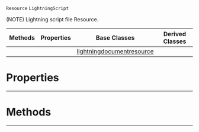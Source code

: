  `Resource` `LightningScript`



(NOTE) Lightning script file Resource.

|Methods|Properties|Base Classes|Derived Classes|
|---|---|---|---|
| | |[lightningdocumentresource](https://github.com/dragonCASTjosh/PlasmaDocs/blob/master/code_reference/class_reference/lightningdocumentresource.markdown)| |


 #  Properties


---  
 #  Methods


---  
 

 